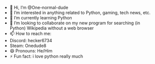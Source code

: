 - 👋 Hi, I’m @One-normal-dude
- 👀 I’m interested in anything related to Python, gaming, tech news, etc.
- 🌱 I’m currently learning Python
- 💞️ I’m looking to collaborate on my new program for searching (in Python) Wikipedia without a web browser
- 📫 How to reach me:
-   Discord: hecker6734
-   Steam: Onedude8
- 😄 Pronouns: He/Him
- ⚡ Fun fact: i love python really much

<!---
One-normal-dude/One-normal-dude is a ✨ special ✨ repository because its `README.md` (this file) appears on your GitHub profile.
You can click the Preview link to take a look at your changes.
--->
